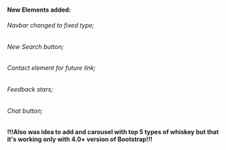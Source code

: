 #### New Elements added:
###### Navbar changed to fixed type;
###### New Search button;
###### Contact element for future link;
###### Feedback stars;
###### Chat button;
#### !!!Also was idea to add and carousel with top 5 types of whiskey but that it's working only with 4.0+ version of Bootstrap!!!